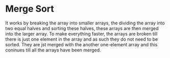 # Merge Sort

It works by breaking the array into smaller arrays, the dividing the array into two equal halves and sorting these halves, these arrays are then merged into the larger array. To make everything faster, the arrays are broken till there is just one element in the array and as such they do not need to be sorted. They are jst merged with the another one-element array and this coninues till all the arrays have been merged.